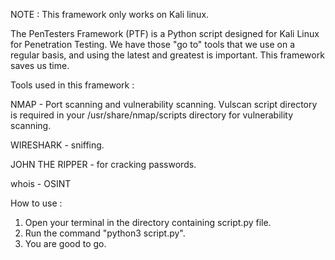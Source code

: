 NOTE : This framework only works on Kali linux.


The PenTesters Framework (PTF) is a Python script designed for Kali Linux for Penetration Testing. We have those "go to" tools that we use on a regular basis, and using the latest and greatest is important. This framework saves us time.

Tools used in this framework :

NMAP - Port scanning and vulnerability scanning.
Vulscan script directory is required in your /usr/share/nmap/scripts directory for vulnerability scanning.

WIRESHARK - sniffing.

JOHN THE RIPPER - for cracking passwords.

whois - OSINT

How to use :

1) Open your terminal in the directory containing script.py file.
2) Run the command "python3 script.py".
3) You are good to go. 





